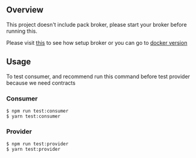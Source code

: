 ## Overview

This project doesn't include pack broker, please start your broker before running this.

Please visit [this](https://github.com/pact-foundation/pact_broker#usage) to see how setup broker or you can go to [docker version](https://github.com/pact-foundation/pact-broker-docker)

## Usage
To test consumer, and recommend run this command before test provider because we need contracts
### Consumer
```
$ npm run test:consumer
$ yarn test:consumer
```
### Provider
```
$ npm run test:provider
$ yarn test:provider
```